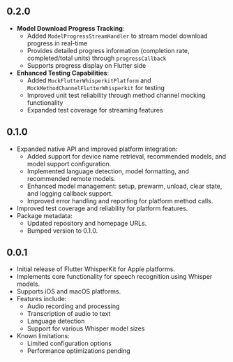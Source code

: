 ## 0.2.0

* **Model Download Progress Tracking**: 
  * Added `ModelProgressStreamHandler` to stream model download progress in real-time
  * Provides detailed progress information (completion rate, completed/total units) through `progressCallback`
  * Supports progress display on Flutter side
* **Enhanced Testing Capabilities**:
  * Added `MockFlutterWhisperkitPlatform` and `MockMethodChannelFlutterWhisperkit` for testing
  * Improved unit test reliability through method channel mocking functionality
  * Expanded test coverage for streaming features

## 0.1.0

* Expanded native API and improved platform integration:
  * Added support for device name retrieval, recommended models, and model support configuration.
  * Implemented language detection, model formatting, and recommended remote models.
  * Enhanced model management: setup, prewarm, unload, clear state, and logging callback support.
  * Improved error handling and reporting for platform method calls.
* Improved test coverage and reliability for platform features.
* Package metadata:
  * Updated repository and homepage URLs.
  * Bumped version to 0.1.0.

## 0.0.1

* Initial release of Flutter WhisperKit for Apple platforms.
* Implements core functionality for speech recognition using Whisper models.
* Supports iOS and macOS platforms.
* Features include:
  * Audio recording and processing
  * Transcription of audio to text
  * Language detection
  * Support for various Whisper model sizes
* Known limitations:
  * Limited configuration options
  * Performance optimizations pending